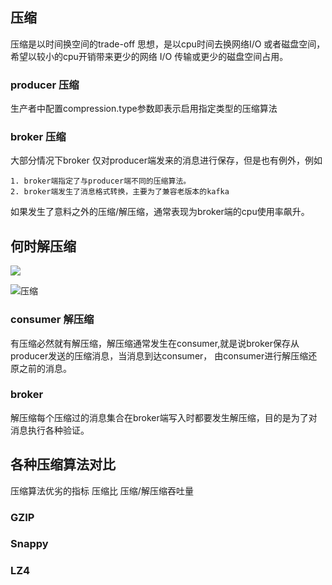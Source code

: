 ## 压缩
压缩是以时间换空间的trade-off 思想，是以cpu时间去换网络I/O 或者磁盘空间，希望以较小的cpu开销带来更少的网络
I/O 传输或更少的磁盘空间占用。
### producer 压缩
生产者中配置compression.type参数即表示启用指定类型的压缩算法
### broker 压缩
大部分情况下broker 仅对producer端发来的消息进行保存，但是也有例外，例如

    1. broker端指定了与producer端不同的压缩算法。
    2. broker端发生了消息格式转换，主要为了兼容老版本的kafka
 如果发生了意料之外的压缩/解压缩，通常表现为broker端的cpu使用率飙升。
 ## 何时解压缩
 
 ![](../img/压缩.png)

 ![压缩](https://github.com/small-Teenager/kafka-study/blob/master/img/%E5%8E%8B%E7%BC%A9.png)
 ### consumer 解压缩
 有压缩必然就有解压缩，解压缩通常发生在consumer,就是说broker保存从producer发送的压缩消息，当消息到达consumer，
 由consumer进行解压缩还原之前的消息。
 ### broker 
解压缩每个压缩过的消息集合在broker端写入时都要发生解压缩，目的是为了对消息执行各种验证。

## 各种压缩算法对比
压缩算法优劣的指标 压缩比   压缩/解压缩吞吐量
### GZIP
### Snappy 
### LZ4 